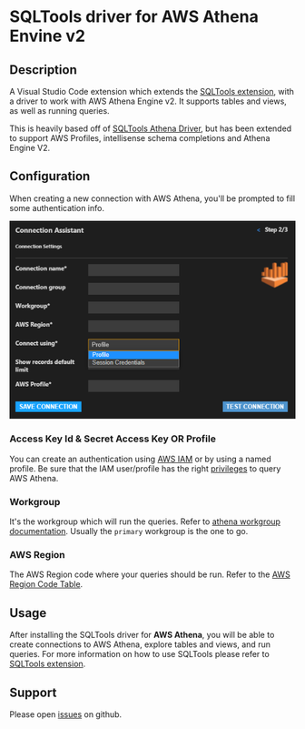# SQLTools driver for AWS Athena Envine v2

## Description

A Visual Studio Code extension which extends the [SQLTools extension](https://marketplace.visualstudio.com/items?itemName=mtxr.sqltools), with a driver to work with AWS Athena Engine v2. It supports tables and views, as well as running queries.

This is heavily based off of [SQLTools Athena Driver](https://github.com/kovihq/sqltools-athena-driver), but has been extended to support AWS Profiles, intellisense schema completions and Athena Engine V2.

## Configuration

When creating a new connection with AWS Athena, you'll be prompted to fill some authentication info.

![Connection setup print](./docs/img/setup-connection.png)

### Access Key Id & Secret Access Key OR Profile

You can create an authentication using [AWS IAM](https://aws.amazon.com/iam/) or by using a named profile. Be sure that the IAM user/profile has the right [privileges](https://aws.amazon.com/premiumsupport/knowledge-center/access-denied-athena/) to query AWS Athena.

### Workgroup

It's the workgroup which will run the queries. Refer to [athena workgroup documentation](https://docs.aws.amazon.com/athena/latest/ug/user-created-workgroups.html).
Usually the `primary` workgroup is the one to go.

### AWS Region

The AWS Region code where your queries should be run.
Refer to the [AWS Region Code Table](https://docs.aws.amazon.com/AWSEC2/latest/UserGuide/using-regions-availability-zones.html#concepts-available-regions).

## Usage

After installing the SQLTools driver for __AWS Athena__, you will be able to create connections to AWS Athena, explore tables and views, and run queries.
For more information on how to use SQLTools please refer to [SQLTools extension](https://marketplace.visualstudio.com/items?itemName=mtxr.sqltools).

## Support

Please open [issues](https://github.com/g1ddy/sqltools-athena-driver/issues) on github.
